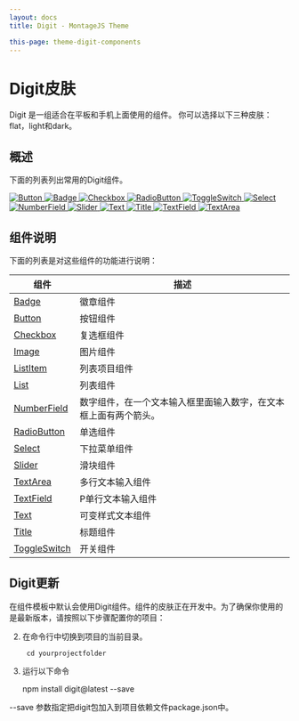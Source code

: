 ```yaml
---
layout: docs
title: Digit - MontageJS Theme

this-page: theme-digit-components
---
```


Digit皮肤
========

Digit 是一组适合在平板和手机上面使用的组件。 你可以选择以下三种皮肤：flat，light和dark。

## 概述
下面的列表列出常用的Digit组件。

<p><a href="https://github.com/montagejs/digit/tree/master/ui/button.reel"> <img src="https://raw.github.com/montagejs/digit/master/ui/button.reel/screenshot.png" alt="Button"> </a>
<a href="https://github.com/montagejs/digit/tree/master/ui/badge.reel"> <img src="https://raw.github.com/montagejs/digit/master/ui/badge.reel/screenshot.png" alt="Badge"> </a>
<a href="https://github.com/montagejs/digit/tree/master/ui/checkbox.reel"> <img src="https://raw.github.com/montagejs/digit/master/ui/checkbox.reel/screenshot.png" alt="Checkbox"> </a>
<a href="https://github.com/montagejs/digit/tree/master/ui/radio-button.reel"> <img src="https://raw.github.com/montagejs/digit/master/ui/radio-button.reel/screenshot.png" alt="RadioButton"> </a>
<a href="https://github.com/montagejs/digit/tree/master/ui/toggle-switch.reel"> <img src="https://raw.github.com/montagejs/digit/master/ui/toggle-switch.reel/screenshot.png" alt="ToggleSwitch"> </a>
<a href="https://github.com/montagejs/digit/tree/master/ui/select.reel"> <img src="https://raw.github.com/montagejs/digit/master/ui/select.reel/screenshot.png" alt="Select"> </a>
<a href="https://github.com/montagejs/digit/tree/master/ui/number-field.reel"> <img src="https://raw.github.com/montagejs/digit/master/ui/number-field.reel/screenshot.png" alt="NumberField"> </a>
<a href="https://github.com/montagejs/digit/tree/master/ui/slider.reel"> <img src="https://raw.github.com/montagejs/digit/master/ui/slider.reel/screenshot.png" alt="Slider"> </a>
<a href="https://github.com/montagejs/digit/tree/master/ui/text.reel"> <img src="https://raw.github.com/montagejs/digit/master/ui/text.reel/screenshot.png" alt="Text"> </a>
<a href="https://github.com/montagejs/digit/tree/master/ui/title.reel"> <img src="https://raw.github.com/montagejs/digit/master/ui/title.reel/screenshot.png" alt="Title"> </a>
<a href="https://github.com/montagejs/digit/tree/master/ui/text-field.reel"> <img src="https://raw.github.com/montagejs/digit/master/ui/text-field.reel/screenshot.png" alt="TextField"> </a>
<a href="https://github.com/montagejs/digit/tree/master/ui/text-area.reel"> <img src="https://raw.github.com/montagejs/digit/master/ui/text-area.reel/screenshot.png" alt="TextArea"> </a></p>

## 组件说明
下面的列表是对这些组件的功能进行说明：

<table><thead>
<tr>
<th>组件</th>
<th>描述</th>
</tr>
</thead><tbody>
<tr>
<td><a href="https://github.com/montagejs/digit/tree/master/ui/badge.reel" target="_blank">Badge</a></td>
<td>徽章组件</td>
</tr>
<tr>
<td><a href="https://github.com/montagejs/digit/tree/master/ui/button.reel" target="_blank">Button</a></td>
<td>按钮组件</td>
</tr>
<tr>
<td><a href="https://github.com/montagejs/digit/tree/master/ui/checkbox.reel" target="_blank">Checkbox</a></td>
<td>复选框组件</td>
</tr>
<tr>
<td><a href="https://github.com/montagejs/digit/tree/master/ui/image.reel" target="_blank">Image</a></td>
<td>图片组件</td>
</tr>
<tr>
<td><a href="https://github.com/montagejs/digit/tree/master/ui/list-item.reel" target="_blank">ListItem</a></td>
<td>列表项目组件</td>
</tr>
<tr>
<td><a href="https://github.com/montagejs/digit/tree/master/ui/list.reel" target="_blank">List</a></td>
<td>列表组件</td>
</tr>
<tr>
<td><a href="https://github.com/montagejs/digit/tree/master/ui/number-field.reel" target="_blank">NumberField</a></td>
<td>数字组件，在一个文本输入框里面输入数字，在文本框上面有两个箭头。</td>
</tr>
<tr>
<td><a href="https://github.com/montagejs/digit/tree/master/ui/radio-button.reel" target="_blank">RadioButton</a></td>
<td>单选组件</td>
</tr>
<tr>
<td><a href="https://github.com/montagejs/digit/tree/master/ui/select.reel" target="_blank">Select</a></td>
<td>下拉菜单组件</td>
</tr>
<tr>
<td><a href="https://github.com/montagejs/digit/tree/master/ui/slider.reel" target="_blank">Slider</a></td>
<td>滑块组件</td>
</tr>
<tr>
<td><a href="https://github.com/montagejs/digit/tree/master/ui/text-area.reel" target="_blank">TextArea</a></td>
<td>多行文本输入组件</td>
</tr>
<tr>
<td><a href="https://github.com/montagejs/digit/tree/master/ui/text-field.reel" target="_blank">TextField</a></td>
<td>P单行文本输入组件</td>
</tr>
<tr>
<td><a href="https://github.com/montagejs/digit/tree/master/ui/text.reel" target="_blank">Text</a></td>
<td>可变样式文本组件</td>
</tr>
<tr>
<td><a href="https://github.com/montagejs/digit/tree/master/ui/title.reel" target="_blank">Title</a></td>
<td>标题组件</td>
</tr>
<tr>
<td><a href="https://github.com/montagejs/digit/tree/master/ui/toggle-switch.reel" target="_blank">ToggleSwitch</a></td>
<td>开关组件</td>
</tr>
</tbody></table>

## Digit更新
在组件模板中默认会使用Digit组件。组件的皮肤正在开发中。为了确保你使用的是最新版本，请按照以下步骤配置你的项目：

2. 在命令行中切换到项目的当前目录。
	
		cd yourprojectfolder
		
3. 运行以下命令

	npm install digit@latest --save
	
--save 参数指定把digit包加入到项目依赖文件package.json中。
